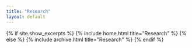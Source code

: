```yaml
---
title: "Research"
layout: default
---
```


{% if site.show_excerpts %}
  {% include home.html title="Research" %}
{% else %}
  {% include archive.html title="Research" %}
{% endif %}



<!-- {% if site.show_excerpts %}
  {% include home.html title="Research" %}
{% else %}
  {% include archive.html title="Research" %}
{% endif %} -->


<!-- {% if site.show_excerpts %}
  {% include home.html %}
{% else %}
  {% include archive.html title="Posts" %}
{% endif %} -->


